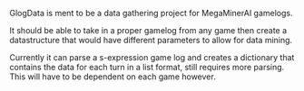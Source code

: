 
GlogData is ment to be a data gathering project for MegaMinerAI gamelogs. 

It should be able to take in a proper gamelog from any game then create a datastructure that would have different parameters to allow for data mining. 

Currently it can parse a s-expression game log and creates a dictionary that contains the data for each turn in a list format, still requires more parsing. This will have to be dependent on each game however. 


